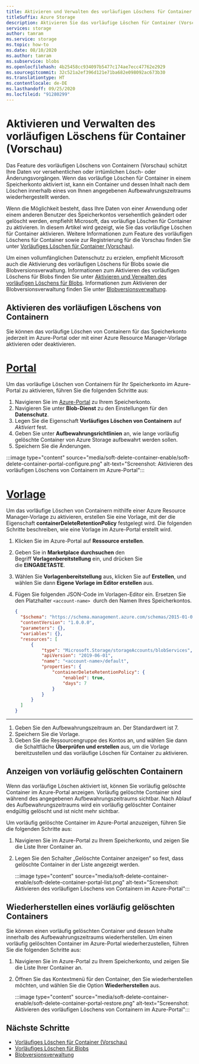 ```yaml
---
title: Aktivieren und Verwalten des vorläufigen Löschens für Container (Vorschau)
titleSuffix: Azure Storage
description: Aktivieren Sie das vorläufige Löschen für Container (Vorschau), sodass Sie Ihre Daten leichter wiederherstellen können, wenn diese irrtümlich geändert oder gelöscht wurden.
services: storage
author: tamram
ms.service: storage
ms.topic: how-to
ms.date: 08/10/2020
ms.author: tamram
ms.subservice: blobs
ms.openlocfilehash: 4b25458cc934097b5477c174ae7ecc47762e2929
ms.sourcegitcommit: 32c521a2ef396d121e71ba682e098092ac673b30
ms.translationtype: HT
ms.contentlocale: de-DE
ms.lasthandoff: 09/25/2020
ms.locfileid: "91280299"
---
```

# <a name="enable-and-manage-soft-delete-for-containers-preview"></a>Aktivieren und Verwalten des vorläufigen Löschens für Container (Vorschau)

Das Feature des vorläufigen Löschens von Containern (Vorschau) schützt Ihre Daten vor versehentlichen oder irrtümlichen Lösch- oder Änderungsvorgängen. Wenn das vorläufige Löschen für Container in einem Speicherkonto aktiviert ist, kann ein Container und dessen Inhalt nach dem Löschen innerhalb eines von Ihnen angegebenen Aufbewahrungszeitraums wiederhergestellt werden.

Wenn die Möglichkeit besteht, dass Ihre Daten von einer Anwendung oder einem anderen Benutzer des Speicherkontos versehentlich geändert oder gelöscht werden, empfiehlt Microsoft, das vorläufige Löschen für Container zu aktivieren. In diesem Artikel wird gezeigt, wie Sie das vorläufige Löschen für Container aktivieren. Weitere Informationen zum Feature des vorläufigen Löschens für Container sowie zur Registrierung für die Vorschau finden Sie unter [Vorläufiges Löschen für Container (Vorschau)](soft-delete-container-overview.md).

Um einen vollumfänglichen Datenschutz zu erzielen, empfiehlt Microsoft auch die Aktivierung des vorläufigen Löschens für Blobs sowie die Blobversionsverwaltung. Informationen zum Aktivieren des vorläufigen Löschens für Blobs finden Sie unter [Aktivieren und Verwalten des vorläufigen Löschens für Blobs](soft-delete-blob-enable.md). Informationen zum Aktivieren der Blobversionsverwaltung finden Sie unter [Blobversionsverwaltung](versioning-overview.md).

## <a name="enable-container-soft-delete"></a>Aktivieren des vorläufigen Löschens von Containern

Sie können das vorläufige Löschen von Containern für das Speicherkonto jederzeit im Azure-Portal oder mit einer Azure Resource Manager-Vorlage aktivieren oder deaktivieren.

# <a name="portal"></a>[Portal](#tab/azure-portal)

Um das vorläufige Löschen von Containern für Ihr Speicherkonto im Azure-Portal zu aktivieren, führen Sie die folgenden Schritte aus:

1. Navigieren Sie im [Azure-Portal](https://portal.azure.com/) zu Ihrem Speicherkonto.
1. Navigieren Sie unter **Blob-Dienst** zu den Einstellungen für den **Datenschutz**.
1. Legen Sie die Eigenschaft **Vorläufiges Löschen von Containern** auf *Aktiviert* fest.
1. Geben Sie unter **Aufbewahrungsrichtlinien** an, wie lange vorläufig gelöschte Container von Azure Storage aufbewahrt werden sollen.
1. Speichern Sie die Änderungen.

:::image type="content" source="media/soft-delete-container-enable/soft-delete-container-portal-configure.png" alt-text="Screenshot: Aktivieren des vorläufigen Löschens von Containern im Azure-Portal":::

# <a name="template"></a>[Vorlage](#tab/template)

Um das vorläufige Löschen von Containern mithilfe einer Azure Resource Manager-Vorlage zu aktivieren, erstellen Sie eine Vorlage, mit der die Eigenschaft **containerDeleteRetentionPolicy** festgelegt wird. Die folgenden Schritte beschreiben, wie eine Vorlage im Azure-Portal erstellt wird.

1. Klicken Sie im Azure-Portal auf **Ressource erstellen**.
1. Geben Sie in **Marketplace durchsuchen** den Begriff **Vorlagenbereitstellung** ein, und drücken Sie die **EINGABETASTE**.
1. Wählen Sie **Vorlagenbereitstellung** aus, klicken Sie auf **Erstellen**, und wählen Sie dann **Eigene Vorlage im Editor erstellen** aus.
1. Fügen Sie folgenden JSON-Code im Vorlagen-Editor ein. Ersetzen Sie den Platzhalter `<account-name>`  durch den Namen Ihres Speicherkontos.

    ```json
    {
      "$schema": "https://schema.management.azure.com/schemas/2015-01-01/deploymentTemplate.json#",
      "contentVersion": "1.0.0.0",
      "parameters": {},
      "variables": {},
      "resources": [
          {
              "type": "Microsoft.Storage/storageAccounts/blobServices",
              "apiVersion": "2019-06-01",
              "name": "<account-name>/default",
              "properties": {
                  "containerDeleteRetentionPolicy": {
                      "enabled": true,
                      "days": 7
                  }
              }
          }
      ]
    }
    ```

---

1. Geben Sie den Aufbewahrungszeitraum an. Der Standardwert ist 7.
1. Speichern Sie die Vorlage.
1. Geben Sie die Ressourcengruppe des Kontos an, und wählen Sie dann die Schaltfläche **Überprüfen und erstellen** aus, um die Vorlage bereitzustellen und das vorläufige Löschen für Container zu aktivieren.

## <a name="view-soft-deleted-containers"></a>Anzeigen von vorläufig gelöschten Containern

Wenn das vorläufige Löschen aktiviert ist, können Sie vorläufig gelöschte Container im Azure-Portal anzeigen. Vorläufig gelöschte Container sind während des angegebenen Aufbewahrungszeitraums sichtbar. Nach Ablauf des Aufbewahrungszeitraums wird ein vorläufig gelöschter Container endgültig gelöscht und ist nicht mehr sichtbar.

Um vorläufig gelöschte Container im Azure-Portal anzuzeigen, führen Sie die folgenden Schritte aus:

1. Navigieren Sie im Azure-Portal zu Ihrem Speicherkonto, und zeigen Sie die Liste Ihrer Container an.
1. Legen Sie den Schalter „Gelöschte Container anzeigen“ so fest, dass gelöschte Container in der Liste angezeigt werden.

    :::image type="content" source="media/soft-delete-container-enable/soft-delete-container-portal-list.png" alt-text="Screenshot: Aktivieren des vorläufigen Löschens von Containern im Azure-Portal":::

## <a name="restore-a-soft-deleted-container"></a>Wiederherstellen eines vorläufig gelöschten Containers

Sie können einen vorläufig gelöschten Container und dessen Inhalte innerhalb des Aufbewahrungszeitraums wiederherstellen. Um einen vorläufig gelöschten Container im Azure-Portal wiederherzustellen, führen Sie die folgenden Schritte aus:

1. Navigieren Sie im Azure-Portal zu Ihrem Speicherkonto, und zeigen Sie die Liste Ihrer Container an.
1. Öffnen Sie das Kontextmenü für den Container, den Sie wiederherstellen möchten, und wählen Sie die Option **Wiederherstellen** aus.

    :::image type="content" source="media/soft-delete-container-enable/soft-delete-container-portal-restore.png" alt-text="Screenshot: Aktivieren des vorläufigen Löschens von Containern im Azure-Portal":::

## <a name="next-steps"></a>Nächste Schritte

- [Vorläufiges Löschen für Container (Vorschau)](soft-delete-container-overview.md)
- [Vorläufiges Löschen für Blobs](soft-delete-blob-overview.md)
- [Blobversionsverwaltung](versioning-overview.md)
